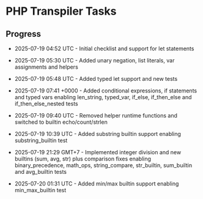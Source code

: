 # PHP Transpiler Tasks

## Progress
- 2025-07-19 04:52 UTC - Initial checklist and support for let statements
- 2025-07-19 05:30 UTC - Added unary negation, list literals, var assignments and helpers

- 2025-07-19 05:48 UTC - Added typed let support and new tests
- 2025-07-19 07:41 +0000 - Added conditional expressions, if statements and typed vars
  enabling len_string, typed_var, if_else, if_then_else and if_then_else_nested tests
- 2025-07-19 09:40 UTC - Removed helper runtime functions and switched to builtin echo/count/strlen
- 2025-07-19 10:39 UTC - Added substring builtin support enabling substring_builtin test
- 2025-07-19 21:29 GMT+7 - Implemented integer division and new builtins (sum,
  avg, str) plus comparison fixes enabling binary_precedence, math_ops,
  string_compare, str_builtin, sum_builtin and avg_builtin tests
- 2025-07-20 01:31 UTC - Added min/max builtin support enabling min_max_builtin test
